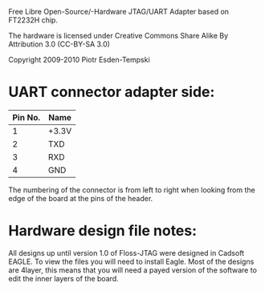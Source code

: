 Free Libre Open-Source/-Hardware JTAG/UART Adapter based on FT2232H chip.

The hardware is licensed under Creative Commons Share Alike By Attribution 3.0 (CC-BY-SA 3.0)

Copyright 2009-2010 Piotr Esden-Tempski

# UART connector adapter side:

| Pin No. | Name  |
|---------|-------|
| 1       | +3.3V |
| 2       |  TXD  |
| 3       |  RXD  |
| 4       |  GND  |

The numbering of the connector is from left to right when looking from the edge
of the board at the pins of the header.

# Hardware design file notes:

All designs up until version 1.0 of Floss-JTAG were
designed in Cadsoft EAGLE. To view the files you will need to install Eagle.
Most of the designs are 4layer, this means that you will need a payed version
of the software to edit the inner layers of the board.


